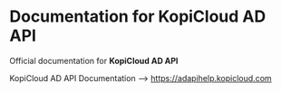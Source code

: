 # Documentation for KopiCloud AD API

Official documentation for **KopiCloud AD API**

KopiCloud AD API Documentation --> https://adapihelp.kopicloud.com

